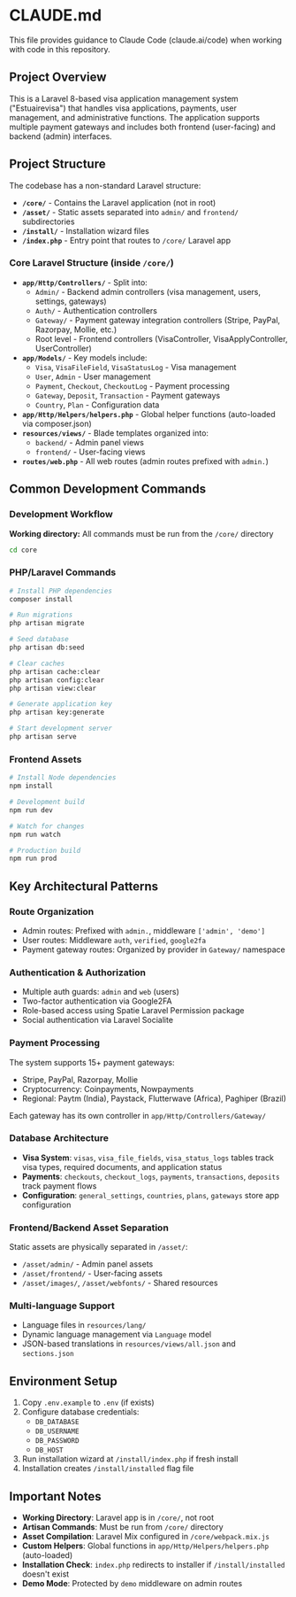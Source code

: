 # CLAUDE.md

This file provides guidance to Claude Code (claude.ai/code) when working with code in this repository.

## Project Overview

This is a Laravel 8-based visa application management system ("Estuairevisa") that handles visa applications, payments, user management, and administrative functions. The application supports multiple payment gateways and includes both frontend (user-facing) and backend (admin) interfaces.

## Project Structure

The codebase has a non-standard Laravel structure:

- **`/core/`** - Contains the Laravel application (not in root)
- **`/asset/`** - Static assets separated into `admin/` and `frontend/` subdirectories
- **`/install/`** - Installation wizard files
- **`/index.php`** - Entry point that routes to `/core/` Laravel app

### Core Laravel Structure (inside `/core/`)

- **`app/Http/Controllers/`** - Split into:
  - `Admin/` - Backend admin controllers (visa management, users, settings, gateways)
  - `Auth/` - Authentication controllers
  - `Gateway/` - Payment gateway integration controllers (Stripe, PayPal, Razorpay, Mollie, etc.)
  - Root level - Frontend controllers (VisaController, VisaApplyController, UserController)
- **`app/Models/`** - Key models include:
  - `Visa`, `VisaFileField`, `VisaStatusLog` - Visa management
  - `User`, `Admin` - User management
  - `Payment`, `Checkout`, `CheckoutLog` - Payment processing
  - `Gateway`, `Deposit`, `Transaction` - Payment gateways
  - `Country`, `Plan` - Configuration data
- **`app/Http/Helpers/helpers.php`** - Global helper functions (auto-loaded via composer.json)
- **`resources/views/`** - Blade templates organized into:
  - `backend/` - Admin panel views
  - `frontend/` - User-facing views
- **`routes/web.php`** - All web routes (admin routes prefixed with `admin.`)

## Common Development Commands

### Development Workflow

**Working directory:** All commands must be run from the `/core/` directory

```bash
cd core
```

### PHP/Laravel Commands

```bash
# Install PHP dependencies
composer install

# Run migrations
php artisan migrate

# Seed database
php artisan db:seed

# Clear caches
php artisan cache:clear
php artisan config:clear
php artisan view:clear

# Generate application key
php artisan key:generate

# Start development server
php artisan serve
```

### Frontend Assets

```bash
# Install Node dependencies
npm install

# Development build
npm run dev

# Watch for changes
npm run watch

# Production build
npm run prod
```

## Key Architectural Patterns

### Route Organization

- Admin routes: Prefixed with `admin.`, middleware `['admin', 'demo']`
- User routes: Middleware `auth`, `verified`, `google2fa`
- Payment gateway routes: Organized by provider in `Gateway/` namespace

### Authentication & Authorization

- Multiple auth guards: `admin` and `web` (users)
- Two-factor authentication via Google2FA
- Role-based access using Spatie Laravel Permission package
- Social authentication via Laravel Socialite

### Payment Processing

The system supports 15+ payment gateways:
- Stripe, PayPal, Razorpay, Mollie
- Cryptocurrency: Coinpayments, Nowpayments
- Regional: Paytm (India), Paystack, Flutterwave (Africa), Paghiper (Brazil)

Each gateway has its own controller in `app/Http/Controllers/Gateway/`

### Database Architecture

- **Visa System**: `visas`, `visa_file_fields`, `visa_status_logs` tables track visa types, required documents, and application status
- **Payments**: `checkouts`, `checkout_logs`, `payments`, `transactions`, `deposits` track payment flows
- **Configuration**: `general_settings`, `countries`, `plans`, `gateways` store app configuration

### Frontend/Backend Asset Separation

Static assets are physically separated in `/asset/`:
- `/asset/admin/` - Admin panel assets
- `/asset/frontend/` - User-facing assets
- `/asset/images/`, `/asset/webfonts/` - Shared resources

### Multi-language Support

- Language files in `resources/lang/`
- Dynamic language management via `Language` model
- JSON-based translations in `resources/views/all.json` and `sections.json`

## Environment Setup

1. Copy `.env.example` to `.env` (if exists)
2. Configure database credentials:
   - `DB_DATABASE`
   - `DB_USERNAME`
   - `DB_PASSWORD`
   - `DB_HOST`
3. Run installation wizard at `/install/index.php` if fresh install
4. Installation creates `/install/installed` flag file

## Important Notes

- **Working Directory**: Laravel app is in `/core/`, not root
- **Artisan Commands**: Must be run from `/core/` directory
- **Asset Compilation**: Laravel Mix configured in `/core/webpack.mix.js`
- **Custom Helpers**: Global functions in `app/Http/Helpers/helpers.php` (auto-loaded)
- **Installation Check**: `index.php` redirects to installer if `/install/installed` doesn't exist
- **Demo Mode**: Protected by `demo` middleware on admin routes

